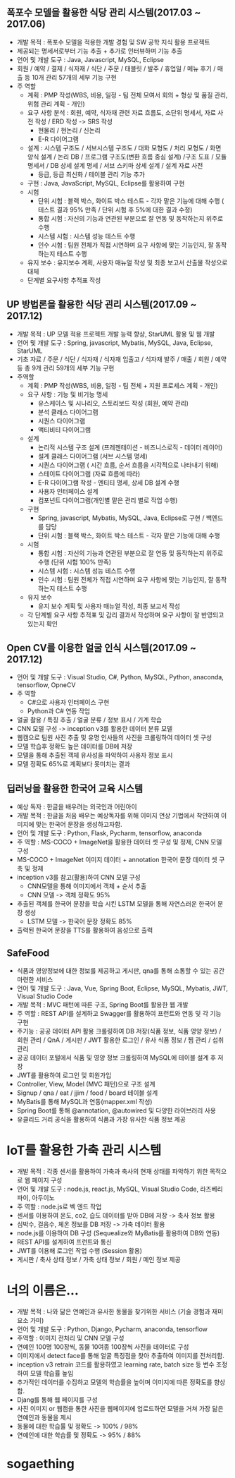 ## 폭포수 모델을 활용한 식당 관리 시스템(2017.03 ~ 2017.06)
- 개발 목적 : 폭포수 모델을 적용한 개발 경험 및 SW 공학 지식 활용 프로젝트
- 제공되는 명세서로부터 기능 추출 + 추가로 인터뷰하며 기능 추출
- 언어 및 개발 도구 : Java, Javascript, MySQL, Eclipse
- 회원 / 예약 / 결제 / 식자재 / 식단 / 주문 / 태블릿 / 발주 / 휴업일 / 메뉴 후기 / 매출 등 10개 관리 57개의 세부 기능 구현
- 주 역할
  - 계획 : PMP 작성(WBS, 비용, 일정 - 팀 전체 모여서 회의 + 형상 및 품질 관리, 위험 관리 계획 - 개인)
  - 요구 사항 분석 : 회원, 예약, 식자재 관련 자료 흐름도, 소단위 명세서, 자료 사전 작성 / ERD 작성 -> SRS 작성
    - 현물리 / 현논리 / 신논리 
    - E-R 다이어그램 
  - 설계 : 시스템 구조도 / 서브시스템 구조도 / 대화 모형도 / 처리 모형도 / 화면 양식 설계 / 논리 DB / 프로그램 구조도(변환 흐름 중심 설계) 
            /구조 도표 / 모듈 명세서 / DB 상세 설계 명세 / 서브 스키마 상세 설계 / 설계 자료 사전
    - 등급, 등급 최신화 / 테이블 관리 기능 추가
  - 구현 : Java, JavaScript, MySQL, Eclipse를 활용하여 구현  
  - 시험  
    - 단위 시험 : 블랙 박스, 화이트 박스 테스트 - 각자 맡은 기능에 대해 수행 ( 테스트 결과 95% 만족 / 단위 시험 후 5%에 대한 결과 수정)
    - 통합 시험 : 자신의 기능과 연관된 부분으로 잘 연동 및 동작하는지 위주로 수행
    - 시스템 시험 : 시스템 성능 테스트 수행
    - 인수 시험 : 팀원 전체가 직접 시연하며 요구 사항에 맞는 기능인지, 잘 동작하는지 테스트 수행
   - 유지 보수 : 유지보수 계획, 사용자 매뉴얼 작성 및 최종 보고서 산출물 작성으로 대체 
   - 단계별 요구사항 추적표 작성

## UP 방법론을 활용한 식당 괸리 시스템(2017.09 ~ 2017.12)
- 개발 목적 : UP 모델 적용 프로젝트 개발 능력 향상, StarUML 활용 및 웹 개발 
- 언어 및 개발 도구 : Spring, javascript, Mybatis, MySQL, Java, Eclipse, StarUML
- 기초 자료  / 주문 / 식단 / 식자재 / 식자재 입출고 / 식자재 발주 / 매출 / 회원 / 예약 등 총 9개 관리 59개의 세부 기능 구현
- 주역할 
  - 계획 : PMP 작성(WBS, 비용, 일정 - 팀 전체 + 지원 프로세스 계획 - 개인)
  - 요구 사항 : 기능 및 비기능 명세
    - 유스케이스 및 시나리오, 스토리보드 작성 (회원, 예약 관리)
    - 분석 클래스 다이어그램
    - 시퀀스 다이어그램
    - 액티비티 다이어그램
  - 설계
    - 논리적 시스템 구조 설계 (프레젠테이션 - 비즈니스로직 - 데이터 레이어)
    - 설계 클래스 다이어그램 (서브 시스템 명세)
    - 시퀀스 다이어그램 ( 시간 흐름, 순서 흐름을 시각적으로 나타내기 위해)
    - 스테이트 다이어그램 (자료 흐름에 따라)
    - E-R 다이어그램 작성 - 엔티티 명세, 상세 DB 설계 수행
    - 사용자 인터페이스 설계
    - 컴포넌트 다이어그램(개인별 맡은 관리 별로 작업 수행)
  - 구현
    - Spring, javascript, Mybatis, MySQL, Java, Eclipse로 구현 / 백엔드를 담당
    - 단위 시험 : 블랙 박스, 화이트 박스 테스트 - 각자 맡은 기능에 대해 수행
  - 시험      
    - 통합 시험 : 자신의 기능과 연관된 부분으로 잘 연동 및 동작하는지 위주로 수행 (단위 시험 100% 만족)
    - 시스템 시험 : 시스템 성능 테스트 수행
    - 인수 시험 : 팀원 전체가 직접 시연하며 요구 사항에 맞는 기능인지, 잘 동작하는지 테스트 수행
  - 유지 보수 
    - 유지 보수 계획 및 사용자 매뉴얼 작성, 최종 보고서 작성
  - 각 단계별 요구 사항 추적표 및 감리 결과서 작성하며 요구 사항이 잘 반영되고 있는지 확인
   
## Open CV를 이용한 얼굴 인식 시스템(2017.09 ~ 2017.12)
- 언어 및 개발 도구 : Visual Studio, C#, Python, MySQL, Python, anaconda, tensorflow, OpneCV
- 주 역할
  - C#으로 사용자 인터페이스 구현
  - Python과 C# 연동 작업
- 얼굴 촬용 / 특징 추출 / 얼굴 분류 / 정보 표시 / 기계 학습
- CNN 모델 구성 -> inception v3를 활용한 데이터 분류 모델
- 웹캠으로 팀원 사진 추출 및 유명 인사들의 사진을 크롤링하여 데이터 셋 구성
- 모델 학습후 정확도 높은 데이터를 DB에 저장
- 모델을 통해 추출된 객체 유사성을 파악하여 사용자 정보 표시
- 모델 정확도 65%로 계획보다 못미치는 결과

## 딥러닝을 활용한 한국어 교육 시스템
- 예상 독자 : 한글을 배우려는 외국인과 어린아이
- 개발 목적 : 한글을 처음 배우는 예상독자를 위해 이미지 연상 기법에서 착안하여 이미지에 맞는 한국어 문장을 생성하고자함.
- 언어 및 개발 도구 : Python, Flask, Pycharm, tensorflow, anaconda
- 주 역할 : MS-COCO + ImageNet을 활용한 데이터 셋 구성 및 정제, CNN 모델 구성
- MS-COCO + ImageNet 이미지 데이터 + annotation 한국어 문장 데이터 셋 구축 및 정제
- inception v3를 참고(활용)하여 CNN 모델 구성
  - CNN모델을 통해 이미지에서 객체 + 순서 추출
  - CNN 모델 -> 객체 정확도 95%
- 추출된 객체를 한국어 문장을 학습 시킨 LSTM 모델을 통해 자연스러운 한국어 문장 생성
  - LSTM 모델 -> 한국어 문장 정확도 85%
- 출력된 한국어 문장을 TTS를 활용하여 음성으로 출력
 
## SafeFood
- 식품과 영양정보에 대한 정보를 제공하고 게시판, qna를 통해 소통할 수 있는 공간 마련한 서비스
- 언어 및 개발 도구 : Java, Vue, Spring Boot, Eclipse, MySQL, Mybatis, JWT, Visual Studio Code
- 개발 목적 : MVC 패턴에 따른 구조, Spring Boot를 활용한 웹 개발
- 주 역할 : REST API를 설계하고 Swagger를 활용하여 프런트와 연동 및 각 기능 구현
- 주기능 : 공공 데이터 API 활용 크롤링하여 DB 저장(식품 정보, 식품 영양 정보) / 회원 관리 / QnA
            / 게시판 / JWT 활용한 로그인 / 유사 식품 정보 / 찜 관리 / 섭취 관리
- 공공 데이터 포털에서 식품 및 영양 정보 크롤링하여 MySQL에 테이블 설계 후 저장
- JWT를 활용하여 로그인 및 회원가입
- Controller, View, Model (MVC 패턴)으로 구조 설계
- Signup / qna / eat / jjim / food / board 테이블 설계
- MyBatis를 통해 MySQL과 연동(mapper.xml 작성)
- Spring Boot를 통해 @annotation, @autowired 및 다양한 라이브러리 사용
- 유클리드 거리 공식을 활용하여 식품과 가장 유사한 식품 정보 제공

# IoT를 활용한 가축 관리 시스템
- 개발 목적 : 각종 센서를 활용하여 가축과 축사의 현재 상태를 파악하기 위한 목적으로 웹 페이지 구성
- 언어 및 개발 도구 : node.js, react.js, MySQL, Visual Studio Code, 라즈베리 파이, 아두이노
- 주 역할 : node.js로 벡 엔드 작업
- 센서를 이용하여 온도, co2, 습도 데이터를 받아 DB에 저장 -> 축사 정보 활용
- 심박수, 걸음수, 체온 정보를 DB 저장 -> 가축 데이터 활용
- node.js를 이용하여 DB 구성 (Sequealize와 MyBatis를 활용하여 DB와 연동)
- REST API를 설계하여 프런트와 통신
- JWT를 이용해 로그인 작업 수행 (Session 활용)
- 게시판 / 축사 상태 정보 / 가축 상태 정보 / 회원 / 메인 정보 제공

# 너의 이름은...
- 개발 목적 : 나와 닮은 연예인과 유사한 동물을 찾기위한 서비스 (기술 경험과 재미요소 가미)
- 언어 및 개발 도구 : Python, Django, Pycharm, anaconda, tensorflow
- 주역할 : 이미지 전처리 및 CNN 모델 구성
- 연예인 100명 100장씩, 동물 10여종 100장씩 사진을 데이터로 구성
- 이미지에서 detect face를 통해 얼굴 특징점을 찾아 추출하여 이미지를 전처리함.
- inception v3 retrain 코드를 활용하였고 learning rate, batch size 등 변수 조정하여 모델 학습률 높임
- 추가적인 데이터를 수집하고 모델의 학습률을 높이며 이미지에 따른 정확도를 향상함.
- Djang를 통해 웹 페이지를 구성
- 사진 이미지 or 웹캠을 통한 사진을 웹페이지에 업로드하면 모델을 거쳐 가장 닮은 연예인과 동물을 제시
- 동물에 대한 학습률 및 정확도 -> 100% / 98%
- 연예인에 대한 학습률 및 정확도 -> 95% / 88%

# sogaething 
